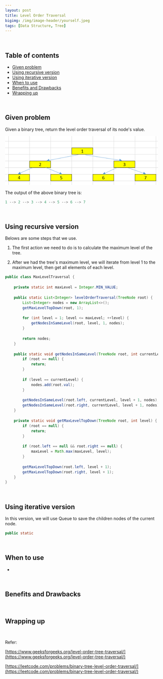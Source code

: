 ```yaml
---
layout: post
title: Level Order Traversal
bigimg: /img/image-header/yourself.jpeg
tags: [Data Structure, Tree]
---
```





<br>

## Table of contents
- [Given problem](#given-problem)
- [Using recursive version](#using-recursive-version)
- [Using iterative version](#using-iterative-version)
- [When to use](#when-to-use)
- [Benefits and Drawbacks](#benefits-and-drawbacks)
- [Wrapping up](#wrapping-up)


<br>

## Given problem

Given a binary tree, return the level order traversal of its node's value.

![](../img/Data-structure/binary-tree/traversal/sample-binary-tree.png)

The output of the above binary tree is:

```java
1 --> 2 --> 3 --> 4 --> 5 --> 6 --> 7
```

<br>

## Using recursive version

Belows are some steps that we use.
1. The first action we need to do is to calculate the maximum level of the tree.

2. After we had the tree's maximum level, we will iterate from level 1 to the maximum level, then get all elements of each level.

```java
public class MaxLevelTraversal {

    private static int maxLevel = Integer.MIN_VALUE;

    public static List<Integer> levelOrderTraversal(TreeNode root) {
        List<Integer> nodes = new ArrayList<>();
        getMaxLevelTopDown(root, 1);

        for (int level = 1; level <= maxLevel; ++level) {
            getNodesInSameLevel(root, level, 1, nodes);
        }

        return nodes;
    }

    public static void getNodesInSameLevel(TreeNode root, int currentLevel, int level, List<Integer> nodes) {
        if (root == null) {
            return;
        }

        if (level == currentLevel) {
            nodes.add(root.val);
        }

        getNodesInSameLevel(root.left, currentLevel, level + 1, nodes);
        getNodesInSameLevel(root.right, currentLevel, level + 1, nodes);
    }

    private static void getMaxLevelTopDown(TreeNode root, int level) {
        if (root == null) {
            return;
        }

        if (root.left == null && root.right == null) {
            maxLevel = Math.max(maxLevel, level);
        }

        getMaxLevelTopDown(root.left, level + 1);
        getMaxLevelTopDown(root.right, level + 1);
    }
}
```

<br>

## Using iterative version

In this version, we will use Queue to save the children nodes of the current node.

```java
public static 
```


<br>

## When to use

- 


<br>

## Benefits and Drawbacks




<br>

## Wrapping up




<br>

Refer:

[https://www.geeksforgeeks.org/level-order-tree-traversal/](https://www.geeksforgeeks.org/level-order-tree-traversal/)

[https://leetcode.com/problems/binary-tree-level-order-traversal/](https://leetcode.com/problems/binary-tree-level-order-traversal/)